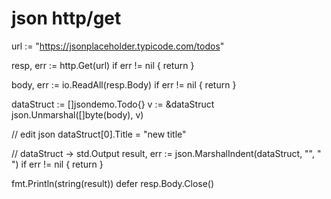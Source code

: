 # json http/get

url := "<https://jsonplaceholder.typicode.com/todos>"

resp, err := http.Get(url)
if err != nil {
return
}

body, err := io.ReadAll(resp.Body)
if err != nil {
return
}

dataStruct := []jsondemo.Todo{}
v := &dataStruct
json.Unmarshal([]byte(body), v)

// edit json
dataStruct[0].Title = "new title"

// dataStruct -> std.Output
result, err := json.MarshalIndent(dataStruct, "", " ")
if err != nil {
return
}

fmt.Println(string(result))
defer resp.Body.Close()
